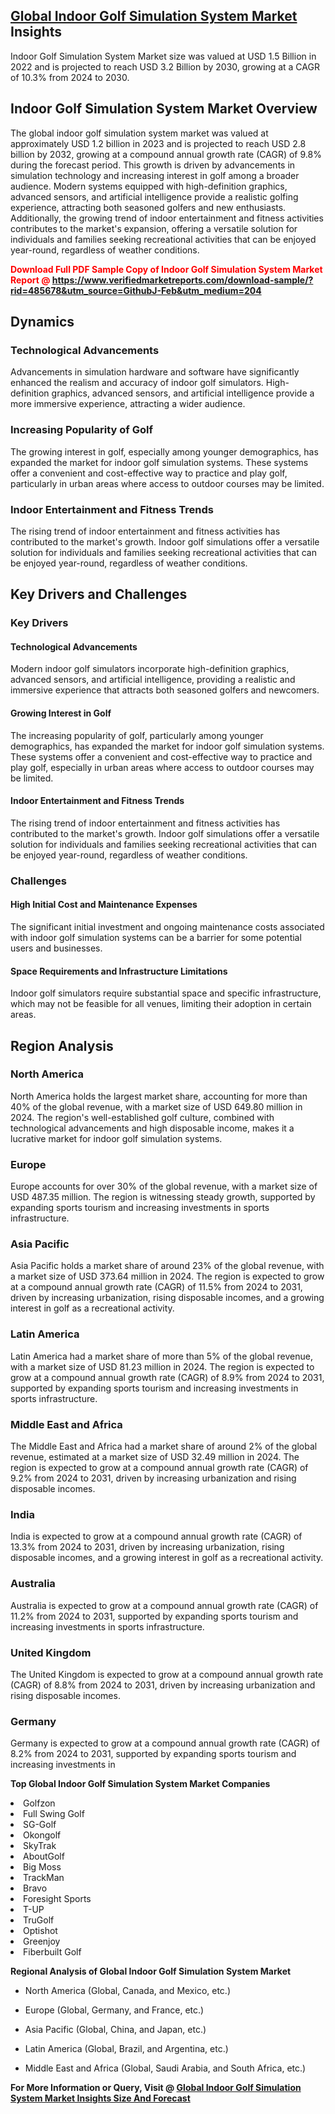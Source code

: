 <h2><a href="https://www.verifiedmarketreports.com/download-sample/?rid=485678&amp;utm_source=GithubJ&amp;utm_medium=204" target="_blank">Global Indoor Golf Simulation System Market</a> Insights</h2><p>Indoor Golf Simulation System Market size was valued at USD 1.5 Billion in 2022 and is projected to reach USD 3.2 Billion by 2030, growing at a CAGR of 10.3% from 2024 to 2030.</p><p> <h2>Indoor Golf Simulation System Market Overview</h2> <p>The global indoor golf simulation system market was valued at approximately USD 1.2 billion in 2023 and is projected to reach USD 2.8 billion by 2032, growing at a compound annual growth rate (CAGR) of 9.8% during the forecast period. This growth is driven by advancements in simulation technology and increasing interest in golf among a broader audience. Modern systems equipped with high-definition graphics, advanced sensors, and artificial intelligence provide a realistic golfing experience, attracting both seasoned golfers and new enthusiasts. Additionally, the growing trend of indoor entertainment and fitness activities contributes to the market's expansion, offering a versatile solution for individuals and families seeking recreational activities that can be enjoyed year-round, regardless of weather conditions. </p> <p><strong><p><span class=""><span style="color: #ff0000;"><strong>Download Full PDF Sample Copy of Indoor Golf Simulation System Market Report</strong> @ </span><a href="https://www.verifiedmarketreports.com/download-sample/?rid=485678&amp;utm_source=GithubJ-Feb&amp;utm_medium=204" target="_blank">https://www.verifiedmarketreports.com/download-sample/?rid=485678&amp;utm_source=GithubJ-Feb&amp;utm_medium=204</a></span></p></strong></p> <h2>Dynamics</h2> <h3>Technological Advancements</h3> <p>Advancements in simulation hardware and software have significantly enhanced the realism and accuracy of indoor golf simulators. High-definition graphics, advanced sensors, and artificial intelligence provide a more immersive experience, attracting a wider audience. </p> <h3>Increasing Popularity of Golf</h3> <p>The growing interest in golf, especially among younger demographics, has expanded the market for indoor golf simulation systems. These systems offer a convenient and cost-effective way to practice and play golf, particularly in urban areas where access to outdoor courses may be limited. </p> <h3>Indoor Entertainment and Fitness Trends</h3> <p>The rising trend of indoor entertainment and fitness activities has contributed to the market's growth. Indoor golf simulations offer a versatile solution for individuals and families seeking recreational activities that can be enjoyed year-round, regardless of weather conditions. </p> <h2>Key Drivers and Challenges</h2> <h3>Key Drivers</h3> <h4>Technological Advancements</h4> <p>Modern indoor golf simulators incorporate high-definition graphics, advanced sensors, and artificial intelligence, providing a realistic and immersive experience that attracts both seasoned golfers and newcomers. </p> <h4>Growing Interest in Golf</h4> <p>The increasing popularity of golf, particularly among younger demographics, has expanded the market for indoor golf simulation systems. These systems offer a convenient and cost-effective way to practice and play golf, especially in urban areas where access to outdoor courses may be limited. </p> <h4>Indoor Entertainment and Fitness Trends</h4> <p>The rising trend of indoor entertainment and fitness activities has contributed to the market's growth. Indoor golf simulations offer a versatile solution for individuals and families seeking recreational activities that can be enjoyed year-round, regardless of weather conditions. </p> <h3>Challenges</h3> <h4>High Initial Cost and Maintenance Expenses</h4> <p>The significant initial investment and ongoing maintenance costs associated with indoor golf simulation systems can be a barrier for some potential users and businesses. </p> <h4>Space Requirements and Infrastructure Limitations</h4> <p>Indoor golf simulators require substantial space and specific infrastructure, which may not be feasible for all venues, limiting their adoption in certain areas. </p> <h2>Region Analysis</h2> <h3>North America</h3> <p>North America holds the largest market share, accounting for more than 40% of the global revenue, with a market size of USD 649.80 million in 2024. The region's well-established golf culture, combined with technological advancements and high disposable income, makes it a lucrative market for indoor golf simulation systems. </p> <h3>Europe</h3> <p>Europe accounts for over 30% of the global revenue, with a market size of USD 487.35 million. The region is witnessing steady growth, supported by expanding sports tourism and increasing investments in sports infrastructure. </p> <h3>Asia Pacific</h3> <p>Asia Pacific holds a market share of around 23% of the global revenue, with a market size of USD 373.64 million in 2024. The region is expected to grow at a compound annual growth rate (CAGR) of 11.5% from 2024 to 2031, driven by increasing urbanization, rising disposable incomes, and a growing interest in golf as a recreational activity. </p> <h3>Latin America</h3> <p>Latin America had a market share of more than 5% of the global revenue, with a market size of USD 81.23 million in 2024. The region is expected to grow at a compound annual growth rate (CAGR) of 8.9% from 2024 to 2031, supported by expanding sports tourism and increasing investments in sports infrastructure. </p> <h3>Middle East and Africa</h3> <p>The Middle East and Africa had a market share of around 2% of the global revenue, estimated at a market size of USD 32.49 million in 2024. The region is expected to grow at a compound annual growth rate (CAGR) of 9.2% from 2024 to 2031, driven by increasing urbanization and rising disposable incomes. </p> <h3>India</h3> <p>India is expected to grow at a compound annual growth rate (CAGR) of 13.3% from 2024 to 2031, driven by increasing urbanization, rising disposable incomes, and a growing interest in golf as a recreational activity. </p> <h3>Australia</h3> <p>Australia is expected to grow at a compound annual growth rate (CAGR) of 11.2% from 2024 to 2031, supported by expanding sports tourism and increasing investments in sports infrastructure. </p> <h3>United Kingdom</h3> <p>The United Kingdom is expected to grow at a compound annual growth rate (CAGR) of 8.8% from 2024 to 2031, driven by increasing urbanization and rising disposable incomes. </p> <h3>Germany</h3> <p>Germany is expected to grow at a compound annual growth rate (CAGR) of 8.2% from 2024 to 2031, supported by expanding sports tourism and increasing investments in</p><p><strong>Top Global Indoor Golf Simulation System Market Companies</strong></p><div data-test-id=""><p><li>Golfzon</li><li> Full Swing Golf</li><li> SG-Golf</li><li> Okongolf</li><li> SkyTrak</li><li> AboutGolf</li><li> Big Moss</li><li> TrackMan</li><li> Bravo</li><li> Foresight Sports</li><li> T-UP</li><li> TruGolf</li><li> Optishot</li><li> Greenjoy</li><li> Fiberbuilt Golf</li></p><div><strong>Regional Analysis of&nbsp;Global Indoor Golf Simulation System Market</strong></div><ul><li dir="ltr"><p dir="ltr">North America&nbsp;(Global, Canada, and Mexico, etc.)</p></li><li dir="ltr"><p dir="ltr">Europe (Global, Germany, and France, etc.)</p></li><li dir="ltr"><p dir="ltr">Asia Pacific&nbsp;(Global, China, and Japan, etc.)</p></li><li dir="ltr"><p dir="ltr">Latin America&nbsp;(Global, Brazil, and Argentina, etc.)</p></li><li dir="ltr">Middle East and Africa&nbsp;(Global, Saudi Arabia, and South Africa, etc.)</li></ul><p><strong>For More Information or Query, Visit @&nbsp;</strong><strong><a href="https://www.verifiedmarketreports.com/product/indoor-golf-simulation-system-market/?utm_source=GithubJ&amp;utm_medium=204" target="_blank">Global Indoor Golf Simulation System Market Insights Size And Forecast</a></strong></p></div>
